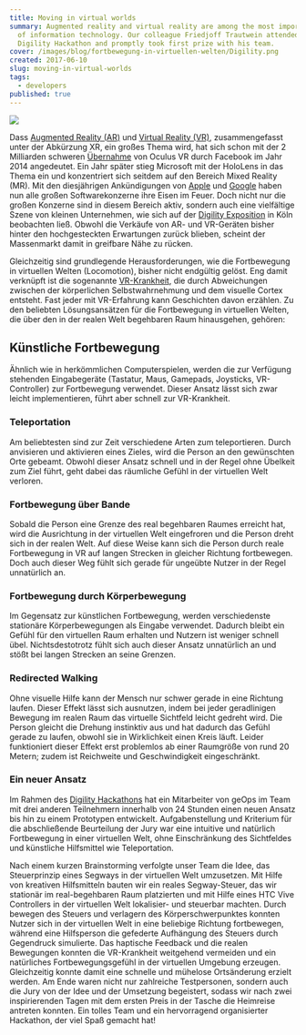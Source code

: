 ```yaml
---
title: Moving in virtual worlds
summary: Augmented reality and virtual reality are among the most important trends
  of information technology. Our colleague Friedjoff Trautwein attended the
  Digility Hackathon and promptly took first prize with his team.
cover: /images/blog/fortbewegung-in-virtuellen-welten/Digility.png
created: 2017-06-10
slug: moving-in-virtual-worlds
tags:
  - developers
published: true
---
```


![](/images/blog/fortbewegung-in-virtuellen-welten/Digility.png)

Dass [Augmented Reality (AR)](https://de.wikipedia.org/wiki/Erweiterte_Realit%25C3%25A4t) und [Virtual Reality (VR)](https://de.wikipedia.org/wiki/Virtuelle_Realit%25C3%25A4t), zusammengefasst unter der Abkürzung XR, ein großes Thema wird, hat sich schon mit der 2 Milliarden schweren [Übernahme](http://www.faz.net/aktuell/wirtschaft/netzwirtschaft/der-facebook-boersengang/datenbrillen-entwickler-facebook-kauft-startup-oculus-12864353.html) von Oculus VR durch Facebook im Jahr 2014 angedeutet. Ein Jahr später stieg Microsoft mit der HoloLens in das Thema ein und konzentriert sich seitdem auf den Bereich Mixed Reality (MR). Mit den diesjährigen Ankündigungen von [Apple](https://developer.apple.com/arkit/) und [Google](https://www.blog.google/products/google-vr/latest-vr-and-ar-google-io/) haben nun alle großen Softwarekonzerne ihre Eisen im Feuer. Doch nicht nur die großen Konzerne sind in diesem Bereich aktiv, sondern auch eine vielfältige Szene von kleinen Unternehmen, wie sich auf der [Digility Exposition](http://www.digility.de/index.php?id=exposition) in Köln beobachten ließ. Obwohl die Verkäufe von AR- und VR-Geräten bisher hinter den hochgesteckten Erwartungen zurück blieben, scheint der Massenmarkt damit in greifbare Nähe zu rücken.

Gleichzeitig sind grundlegende Herausforderungen, wie die Fortbewegung in virtuellen Welten (Locomotion), bisher nicht endgültig gelöst. Eng damit verknüpft ist die sogenannte [VR-Krankheit](https://de.wikipedia.org/wiki/VR-Krankheit), die durch Abweichungen zwischen der körperlichen Selbstwahrnehmung und dem visuelle Cortex entsteht. Fast jeder mit VR-Erfahrung kann Geschichten davon erzählen. Zu den beliebten Lösungsansätzen für die Fortbewegung in virtuellen Welten, die über den in der realen Welt begehbaren Raum hinausgehen, gehören:

## Künstliche Fortbewegung

Ähnlich wie in herkömmlichen Computerspielen, werden die zur Verfügung stehenden Eingabegeräte (Tastatur, Maus, Gamepads, Joysticks, VR-Controller) zur Fortbewegung verwendet. Dieser Ansatz lässt sich zwar leicht implementieren, führt aber schnell zur VR-Krankheit.

### Teleportation

Am beliebtesten sind zur Zeit verschiedene Arten zum teleportieren. Durch anvisieren und aktivieren eines Zieles, wird die Person an den gewünschten Orte gebeamt. Obwohl dieser Ansatz schnell und in der Regel ohne Übelkeit zum Ziel führt, geht dabei das räumliche Gefühl in der virtuellen Welt verloren.

### Fortbewegung über Bande

Sobald die Person eine Grenze des real begehbaren Raumes erreicht hat, wird die Ausrichtung in der virtuellen Welt eingefroren und die Person dreht sich in der realen Welt. Auf diese Weise kann sich die Person durch reale Fortbewegung in VR auf langen Strecken in gleicher Richtung fortbewegen. Doch auch dieser Weg fühlt sich gerade für ungeübte Nutzer in der Regel unnatürlich an.

### Fortbewegung durch Körperbewegung

Im Gegensatz zur künstlichen Fortbewegung, werden verschiedenste stationäre Körperbewegungen als Eingabe verwendet. Dadurch bleibt ein Gefühl für den virtuellen Raum erhalten und Nutzern ist weniger schnell übel. Nichtsdestotrotz fühlt sich auch dieser Ansatz unnatürlich an und stößt bei langen Strecken an seine Grenzen.

### Redirected Walking

Ohne visuelle Hilfe kann der Mensch nur schwer gerade in eine Richtung laufen. Dieser Effekt lässt sich ausnutzen, indem bei jeder geradlinigen Bewegung im realen Raum das virtuelle Sichtfeld leicht gedreht wird. Die Person gleicht die Drehung instinktiv aus und hat dadurch das Gefühl gerade zu laufen, obwohl sie in Wirklichkeit einen Kreis läuft. Leider funktioniert dieser Effekt erst problemlos ab einer Raumgröße von rund 20 Metern; zudem ist Reichweite und Geschwindigkeit eingeschränkt.

### Ein neuer Ansatz

Im Rahmen des [Digility Hackathons](http://www.digility.de/index.php?id=hackathon) hat ein Mitarbeiter von geOps im Team mit drei anderen Teilnehmern innerhalb von 24 Stunden einen neuen Ansatz bis hin zu einem Prototypen entwickelt. Aufgabenstellung und Kriterium für die abschließende Beurteilung der Jury war eine intuitive und natürlich Fortbewegung in einer virtuellen Welt, ohne Einschränkung des Sichtfeldes und künstliche Hilfsmittel wie Teleportation.

Nach einem kurzen Brainstorming verfolgte unser Team die Idee, das Steuerprinzip eines Segways in der virtuellen Welt umzusetzen. Mit Hilfe von kreativen Hilfsmitteln bauten wir ein reales Segway-Steuer, das wir stationär im real-begehbaren Raum platzierten und mit Hilfe eines HTC Vive Controllers in der virtuellen Welt lokalisier- und steuerbar machten. Durch bewegen des Steuers und verlagern des Körperschwerpunktes konnten Nutzer sich in der virtuellen Welt in eine beliebige Richtung fortbewegen, während eine Hilfsperson die gefederte Aufhängung des Steuers durch Gegendruck simulierte. Das haptische Feedback und die realen Bewegungen konnten die VR-Krankheit weitgehend vermeiden und ein natürliches Fortbewegungsgefühl in der virtuellen Umgebung erzeugen. Gleichzeitig konnte damit eine schnelle und mühelose Ortsänderung erzielt werden. Am Ende waren nicht nur zahlreiche Testpersonen, sondern auch die Jury von der Idee und der Umsetzung begeistert, sodass wir nach zwei inspirierenden Tagen mit dem ersten Preis in der Tasche die Heimreise antreten konnten. Ein tolles Team und ein hervorragend organisierter Hackathon, der viel Spaß gemacht hat!
